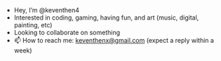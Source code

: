 - Hey, I’m @keventhen4
- Interested in coding, gaming, having fun, and art (music, digital, painting, etc)
- Looking to collaborate on something
- 📫 How to reach me: keventhenx@gmail.com (expect a reply within a week)

<!---
ZhengXia-Kevin/ZhengXia-Kevin is a ✨ special ✨ repository because its `README.md` (this file) appears on your GitHub profile.
You can click the Preview link to take a look at your changes.
--->
